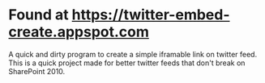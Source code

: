 # Found at https://twitter-embed-create.appspot.com
A quick and dirty program to create a simple iframable link on twitter feed.
This is a quick project made for better twitter feeds that don't break on SharePoint 2010.
